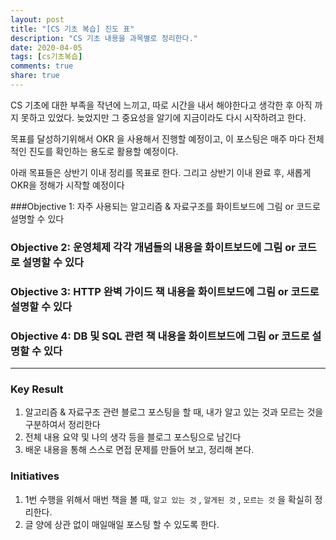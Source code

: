 ```yaml
---
layout: post
title: "[CS 기초 복습] 진도 표"
description: "CS 기초 내용을 과목별로 정리한다."
date: 2020-04-05
tags: [cs기초복습]
comments: true
share: true
---
```




 CS 기초에 대한 부족을 작년에 느끼고, 따로 시간을 내서 해야한다고 생각한 후 아직 까지 못하고 있었다. 늦었지만 그 중요성을 알기에 지금이라도 다시 시작하려고 한다.

목표를 달성하기위해서 OKR 을 사용해서 진행할 예정이고, 이 포스팅은 매주 마다 전체적인 진도를 확인하는 용도로 활용할 예정이다.

아래 목표들은 상반기 이내 정리를 목표로 한다. 그리고 상반기 이내 완료 후, 새롭게 OKR을 정해가 시작할 예정이다



###Objective 1: 자주 사용되는 알고리즘 & 자료구조를 화이트보드에 그림 or 코드로 설명할 수 있다

### Objective 2: 운영체제 각각 개념들의 내용을  화이트보드에 그림 or 코드로 설명할 수 있다



### Objective 3: HTTP 완벽 가이드 책 내용을  화이트보드에 그림 or 코드로 설명할 수 있다



### Objective 4: DB 및 SQL 관련 책 내용을  화이트보드에 그림 or 코드로 설명할 수 있다

----------



### Key Result

1. 알고리즘 & 자료구조 관련 블로그 포스팅을 할 때, 내가 알고 있는 것과 모르는 것을 구분하여서 정리한다 
2. 전체 내용 요약 및 나의 생각 등을 블로그 포스팅으로 남긴다
3. 배운 내용을 통해 스스로 면접 문제를 만들어 보고, 정리해 본다.



### Initiatives

1. 1번 수행을 위해서 매번 책을 볼 때, `알고 있는 것`  , `알게된 것`  ,  `모르는 것` 을 확실히 정리한다.
2. 글 양에 상관 없이 매일매일 포스팅 할 수 있도록 한다.